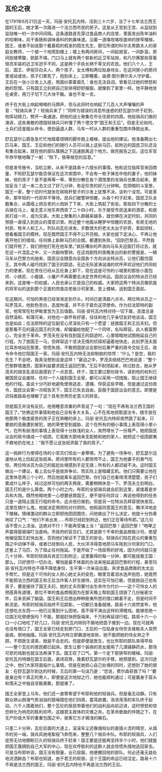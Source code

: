 ## 瓦伦之夜

在1791年6月21日这一天，玛丽·安托瓦内特，活到三十六岁，当了十七年法兰西王国的王后，她才第一次踏进一个法兰西市民的房子。这是从王宫到王宫、从监狱到监狱唯一的一次中间间隔。这条道路首先穿过食品商人的店堂，里面发出陈年油料的哈喇味，风干香肠和调味香料的刺鼻味道。沿着一道咯吱咯吱直响的狭窄楼梯，国王，或者不如说那个戴着假的假发的陌生先生，那位所谓的科尔夫男爵夫人的家庭女教师，一个接一个地爬到楼上；楼上有两间房间，一间起居室，一间卧室。房间低矮寒酸，肮脏不堪。门口马上就有两个崭新的近卫军站岗，和凡尔赛那些穿着锃亮军装的近卫军迥乎不同，这是两个手执长柄干草叉的农民。他们八个人，王后、国王、伊丽莎白夫人、两个孩子、女太傅和两位贴身侍女，在这间狭小的房间里或站或坐。孩子们累死了，抱到床上，立即睡着，由德·图尔赛尔夫人守护着。王后在一张小沙发上入座，用面纱蒙着面孔：谁也无法自诩，曾看见过她的愤怒和她的怨恨。只有国王立刻把自己安排得舒舒服服，就像到了家里一样。他平静地坐在桌旁，用刀子切下几大块干酪。谁也不发一言。

终于在大街上响起嘚嘚的马蹄声，但与此同时也响起了几百人大声嚷嚷的声音：“轻骑兵来了！轻骑兵来了！”同样为错误的消息所迷惑的舒瓦瑟尔终于赶到，他挥动佩刀，劈开一条通道，把他的战士聚集在市长住房的四周。他给骑兵们做的演讲，这些勇敢的德国轻骑兵只听懂了两个德文字“国王和王后”。但是无论如何，士兵们还是服从命令，使劲逼退人群，马车一时从人群的重重包围中挣脱出来。

舒瓦瑟尔公爵急急忙忙地踏着铿锵的脚步跑上楼梯，提出他的建议。他准备腾出七匹马来，国王、王后和他们的随行人员可以骑上这些马匹，趁附近的国民卫队还没有集合起来，就在他的部队簇拥之下迅速脱离这个地方。做完报告之后，这位军官毕恭毕敬地鞠了一躬：“陛下，我等候您的旨意。”

但是发号施令，当机立断，从来不是路易十六擅长的事情。他和这位指挥官来回商量，不知舒瓦瑟尔能否保证在这次突围中，不会有一枚子弹击中他的妻子，他的妹妹，他的孩子？是不是再等一等，等到分散在各个酒馆里的龙骑兵也集合起来，更加妥当？这一来二去又过了好几分钟，弥足珍贵的好几分钟啊。在阴暗的斗室里，国王一家，整个旧时代就坐在秫秸秆垫子的沙发上犹豫不决，谈判个没完。可是革命，那年轻的一代却并不等待。民兵们被警钟惊醒，从各个村子赶来，国民卫队全数集合，从围墙上把古老的火炮拆了下来，大街上筑起了街垒。那些四下分散的士兵骑在马上，毫无意义地东奔西突了二十四小时，乐于接受市民送来的酒浆，和居民打成一片，成为兄弟。大街上聚集的人群越来越多，就仿佛在决定时刻，共同的预感一直侵入到民众的潜意识里。附近整个地面从睡梦中惊醒的农民、有房无地的村民、牧羊人和工人，列队向瓦伦进发。岁数很大的老太太出于好奇，拿起拐杖，想看看国王的模样。现在既然国王不得不公开亮相，大家也就下定决心，不再让他离开他们的墙垣。任何换上新鲜马匹的企图，都遭到失败。“回到巴黎去，不然我们就开枪了，我们把他打死在他车里。”疯狂嘈杂的声浪向马车夫迎面打将过去，就在这一片混乱之中，又一次敲响警钟。在这戏剧性的夜晚发出的新的警报是，一辆马车从巴黎方向驰来，国民议会随意向全国各个方向派出特派员，让他们截住国王。其中两人碰巧找到了国王的踪迹。无边无际波涛汹涌的欢呼声欢迎他们共同权力的使者。现在责任已经从瓦伦身上卸下，现在这座可怜的小城里的那些小面包师、小铁匠、小裁缝、小屠户不再需要去决定世界的命运。国民议会的特派员已经来到，这是唯一的权威，人民也承认它是自己的权威。大家把这两个特派员像凯旋的将军似的送到那个正直的肉食店老板沙司家里，登上楼梯，送到国王面前。

在这期间，可怕的黑夜已经渐渐走到尽头，时间已是清晨六点半。两位特派员之一叫罗茂夫，他脸色苍白，态度拘谨，并不乐于肩负这项使命。作为拉法耶特的副官，他常常在杜伊勒里宫为王后值勤。玛丽·安托瓦内特对待一切下属，态度总是自然温和、和蔼可亲，对他也一直怀有好感，往往和他几乎亲切友好地谈话，国王也是如此；拉法耶特的这位副官心灵深处只有一个愿望：拯救国王和王后夫妇。但是那看不见的逼近国王的灾难，却偏偏给他配了一个同伴，名叫拜容。此人极富野心，完全忠于革命。罗茂夫在没有找到国王的踪迹时，心里暗暗地试图拖延自己的行程，为了放国王一马，但拜容这个坚决无情的侦探却逼着他快走。此刻罗茂夫面红耳赤地站在那里，惊慌失措，不敢把国民议会那份后果严重的政令交给王后，政令命令他拦阻国王一家。玛丽·安托瓦内特无法抑制她的惊愕：“什么？是您，我的先生？不会吧，我真没想到会是这样！”窘迫之中，罗茂夫结结巴巴地说道：“整个巴黎群情激昂，国家利益要求国王返回巴黎。”王后不耐烦起来，转过脸去，她从罗茂夫的胡言乱语后面感到了一点恶意。终于，国王要过那份政令，读到他的权利已被国民议会废除，任何一个人碰到国王全家，都可以采用一切措施，阻止国王继续他的行程。虽说十分巧妙地避免使用逃走、逮捕、俘获这些字眼，但是通过这份政令，国民议会第一次昭告天下，国王已失去自由，臣服于国民议会的意志。即便是迟钝者路易也理解了这个具有世界历史意义的转变。

但是国王并没有反抗，他用睡意浓重的声音说了一句：“现在不再有法兰西王国的国王了。”仿佛这件事情和他自己没有多大关系，心不在焉地把那道法令，随手放在他那两个极度疲劳的孩子正在熟睡的床上。玛丽·安托瓦内特却突然跳了起来，只要她的高傲遭到冒犯，她的荣誉受到威胁，这个在所有的细小事情上表现得小里小气，在所有肤浅的事情上表现得十分肤浅的女人，突然增长了一份尊严。她把国民议会的政令揉成一个纸团，它竟敢大胆地来支配她和她的家人，她把这个纸团鄙夷不屑地扔在地上：“我不愿让这张纸弄脏了我的孩子。”

这一挑衅行为使得在场的小官员们惊出一身寒噤。为了避免一场争吵，舒瓦瑟尔迅速地从地上捡起这张纸来。房间里所有的人都惊愕不止，国王为他妻子的勇气吃惊，两位特派员为自己的尴尬处境感到手足无措；所有的人都迟疑不决。这时国王做出一个建议，看上去似乎是放弃争论，而实际上是暗藏玄机。他们只需要让他在这里休息两三个小时，然后他就乘车返回巴黎。你们自己也看得清清楚楚，孩子们累成什么样子，经过这样可怕的两天两夜，需要稍稍休息一下。罗茂夫立刻明白，国王打的是什么算盘。两个小时之内，布耶的全部骑兵就会赶到这里，紧接着是步兵和大炮。既然他暗地里一心想要拯救国王，便不提任何异议：再说他得到的任务只是一道阻止国王行程的命令。这点他已做到。但是另一位特派员拜容很快发现，这里在搞什么鬼，他就决定用阴险对付阴险。他假装同意国王的意见，懒洋洋地走下楼梯。情绪激动的群众立即把他团团围住，问他做出了什么决定，他就十分伪善地叹了口气：“他们不肯出发……布耶已经赶到附近，他们正在等待布耶。”这几句话不啻火上浇油，这绝对不行！不能再受骗上当！“返回巴黎！返回巴黎！”咆哮之声震得窗玻璃叮当直响。市政府的官员们，尤其是那个不幸的食品商贩沙司，绝望地催促国王赶快出发，否则他们保证不了国王的安全。轻骑兵们陷在民众的重重包围之中动弹不得，或者已经倒向人民，大伙洋洋得意地把马车拖到沙司家的门口，还套上了马匹，为了阻止任何拖延。于是开始了一场屈辱的好戏，因为时间就只差几十分钟，布耶的轻骑兵肯定已到附近，这里赢得的每一分钟，都可能拯救王国：那么，只好想尽一切办法，哪怕是最不体面的办法来拖延返回巴黎的行程，甚至玛丽·安托瓦内特也不得不降低身份，生平第一次亲自出面，央求食品商贩的太太出手帮忙。但是这个可怜的女人担心她丈夫的安危，眼里含着泪水连声抱怨，她竟然不能把法兰西的国王和王后当作客人好生接待，这实在可怕已极，但是她自己也有孩子，要是接待了国王夫妇，她的丈夫将要付出生命作为代价——这个可怜女人的预感真有道理，那位不幸的食品商贩因为在那天晚上帮助国王烧毁了几份秘密文件，后来丢掉了脑袋。国王和王后想出种种匪夷所思的借口赖着不走，但是时间不断流逝，布耶的轻骑兵始终不见踪影。一切都已准备就绪，路易十六突然宣布，他还想吃点东西——他已沦落到什么田地，竟不得不演出这样的滑稽戏。能够拒绝一位国王吃顿便饭吗？不能，那就赶快把饭端来，千万别再延误行程。路易十六一小口一小口地吃了好几口，玛丽·安托瓦内特则不屑地把盘子推到一边。现在可就再也没有借口了，国王全家已经走到房门口，王后的一位贴身女侍奈夫维勒夫人突然装病，倒地抽搐。玛丽·安托瓦内特立即霸道地宣称，她不能把她的侍女弃之不顾。不把医生请来，她是不会走的。但是即便是医生，也比布耶的部队来得早些——整个瓦伦的居民都已起床。医生让那个装病的宫女服用了几滴镇静药水，那场可悲的戏剧也就没法再演下去。国王叹了口气，第一个走下那狭窄的楼梯。玛丽·安托瓦内特跟在国王后面，紧闭双唇，挽着舒瓦瑟尔的手臂。她预感到，这次归途之中，他们大家将面临什么事情。但是在她担心自己处境的同时，还想到了她的朋友：在舒瓦瑟尔到达的时候，王后的第一句话乃是：“您说，费尔森获救了吗？”要是身边有个真正的男人，即便是这次地狱之行，她也能顺利通过；可是置身于孱头和懦夫之中独自坚毅勇敢，那就难了。

国王全家登上马车。他们还一直寄希望于布耶和他的轻骑兵。但是毫无动静。只有群众排山倒海气势汹汹的鼓噪围在他们四周，震耳欲聋。浩浩荡荡的车队终于起动。六千人围着他们，整个瓦伦的居民带着他们的战利品向前迈进，这时愤怒和惊恐转化为响亮的胜利欢呼。这艘君主政体的灾难之舟，在革命歌曲的伴随之下，在无产阶级大军的重重包围之中，驶离它方才搁浅的礁石。

只差二十分钟，瓦伦后面的大道上，滚滚车尘还像烟柱似的直插火烫的晴空，从城市的另一端，骑兵风驰电掣般飞奔而来，整整几个骑兵中队。布耶的轻骑兵，人们徒劳无功地期盼已久的轻骑兵终于赶来！国王要是还能再坚持半个小时，他们就能把国王簇拥到自己大军的中心，现在欢呼胜利的这群人就会惊慌失措地逃回家去。可是当布耶听说，国王没有胆量，业已屈服，他便撤回他的部队。何必还毫无益处地流洒鲜血？布耶也知道，由于君王的软弱，这个王国的命运已经注定。路易十六不再是法兰西的国王，玛丽·安托瓦内特也不再是法兰西的王后。
